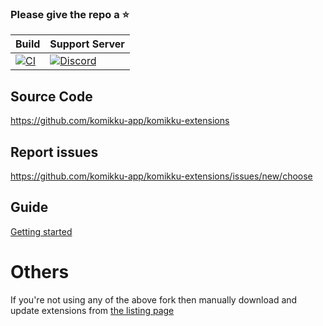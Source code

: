 ### Please give the repo a :star:

| Build | Support Server |
|-------|---------|
| [![CI](https://github.com/komikku-app/komikku-extensions/actions/workflows/build_push.yml/badge.svg)](https://github.com/komikku-app/komikku-extensions/actions/workflows/build_push.yml) | [![Discord](https://img.shields.io/discord/1242381704459452488?label=discord&labelColor=7289da&color=2c2f33&style=flat)](https://discord.gg/85jB7V5AJR) |

## Source Code

https://github.com/komikku-app/komikku-extensions

## Report issues

https://github.com/komikku-app/komikku-extensions/issues/new/choose

## Guide

[Getting started](https://komikku-app.github.io/docs/guides/getting-started#adding-the-extension-repo)

# Others
If you're not using any of the above fork then manually download and update extensions from [the listing page](https://komikku-app.github.io/extensions/)
